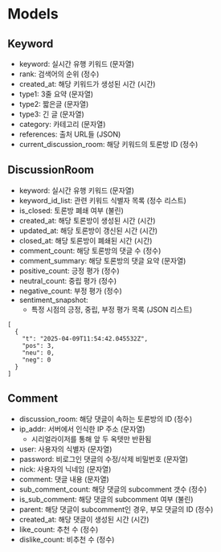 # Models
## Keyword
- keyword: 실시간 유행 키워드 (문자열)
- rank: 검색어의 순위 (정수)
- created_at: 해당 키워드가 생성된 시간 (시간)
- type1: 3줄 요약 (문자열)
- type2: 짧은글 (문자열)
- type3: 긴 글 (문자열)
- category: 카테고리 (문자열)
- references: 출처 URL들 (JSON)
- current_discussion_room: 해당 키워드의 토론방 ID (정수)

## DiscussionRoom
- keyword: 실시간 유행 키워드 (문자열)
- keyword_id_list: 관련 키워드 식별자 목록 (정수 리스트)
- is_closed: 토론방 폐쇄 여부 (불린)
- created_at: 해당 토론방이 생성된 시간 (시간) 
- updated_at: 해당 토론방이 갱신된 시간 (시간) 
- closed_at: 해당 토론방이 폐쇄된 시간 (시간) 
- comment_count: 해당 토론방의 댓글 수 (정수)
- comment_summary: 해당 토론방의 댓글 요약 (문자열)
- positive_count: 긍정 평가 (정수)
- neutral_count: 중립 평가 (정수)
- negative_count: 부정 평가 (정수)
- sentiment_snapshot: 
  - 특정 시점의 긍정, 중립, 부정 평가 목록 (JSON 리스트)
```
[
  {
    "t": "2025-04-09T11:54:42.045532Z", 
    "pos": 3,
    "neu": 0,
    "neg": 0
  } 
]
```

## Comment
- discussion_room: 해당 댓글이 속하는 토론방의 ID (정수)
- ip_addr: 서버에서 인식한 IP 주소 (문자열)
  - 시리얼라이저를 통해 앞 두 옥텟만 반환됨
- user: 사용자의 식별자 (문자열)
- password: 비로그인 댓글의 수정/삭제 비밀번호 (문자열)
- nick: 사용자의 닉네임 (문자열)
- comment: 댓글 내용 (문자열)
- sub_comment_count: 해당 댓글의 subcomment 갯수 (정수)
- is_sub_comment: 해당 댓글의 subcomment 여부 (불린)
- parent: 해당 댓글이 subcomment인 경우, 부모 댓글의 ID (정수)
- created_at: 해당 댓글이 생성된 시간 (시간)
- like_count: 추천 수 (정수)
- dislike_count: 비추천 수 (정수)